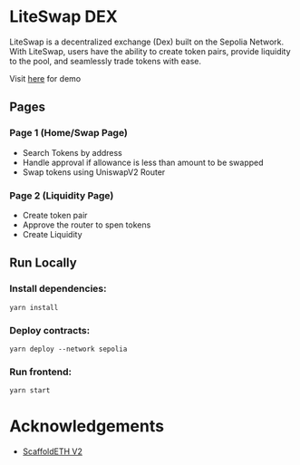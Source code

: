 # LiteSwap DEX

LiteSwap is a decentralized exchange (Dex) built on the Sepolia Network. With LiteSwap, users have the ability to create token pairs, provide liquidity to the pool, and seamlessly trade tokens with ease.

Visit [here](https://dex-aedeg2ddb-hacklight.vercel.app/) for demo

## Pages

### Page 1 (Home/Swap Page)

- Search Tokens by address
- Handle approval if allowance is less than amount to be swapped
- Swap tokens using UniswapV2 Router

### Page 2 (Liquidity Page)

- Create token pair
- Approve the router to spen tokens
- Create Liquidity

## Run Locally

### Install dependencies:

```shell
yarn install
```

### Deploy contracts:

```shell
yarn deploy --network sepolia
```

### Run frontend:

```shell
yarn start
```

# Acknowledgements

- [ScaffoldETH V2](https://github.com/scaffold-eth/se-2)
